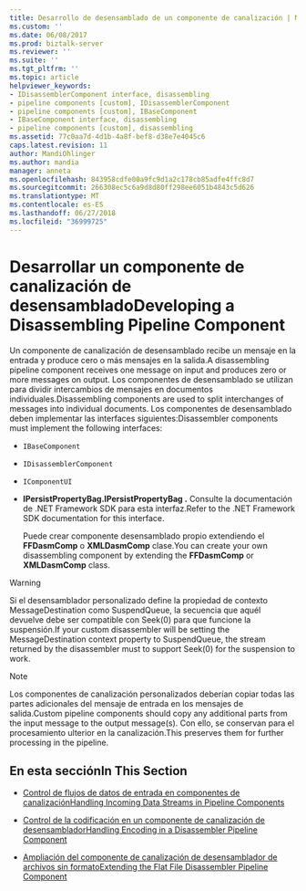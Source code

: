 ```yaml
---
title: Desarrollo de desensamblado de un componente de canalización | Microsoft Docs
ms.custom: ''
ms.date: 06/08/2017
ms.prod: biztalk-server
ms.reviewer: ''
ms.suite: ''
ms.tgt_pltfrm: ''
ms.topic: article
helpviewer_keywords:
- IDisassemblerComponent interface, disassembling
- pipeline components [custom], IDisassemblerComponent
- pipeline components [custom], IBaseComponent
- IBaseComponent interface, disassembling
- pipeline components [custom], disassembling
ms.assetid: 77c0aa7d-4d1b-4a8f-bef8-d38e7e4045c6
caps.latest.revision: 11
author: MandiOhlinger
ms.author: mandia
manager: anneta
ms.openlocfilehash: 843958cdfe00a9fc9d1a2c178cb85adfe4ffc8d7
ms.sourcegitcommit: 266308ec5c6a9d8d80ff298ee6051b4843c5d626
ms.translationtype: MT
ms.contentlocale: es-ES
ms.lasthandoff: 06/27/2018
ms.locfileid: "36999725"
---
```

# <a name="developing-a-disassembling-pipeline-component"></a><span data-ttu-id="52c62-102">Desarrollar un componente de canalización de desensamblado</span><span class="sxs-lookup"><span data-stu-id="52c62-102">Developing a Disassembling Pipeline Component</span></span>
<span data-ttu-id="52c62-103">Un componente de canalización de desensamblado recibe un mensaje en la entrada y produce cero o más mensajes en la salida.</span><span class="sxs-lookup"><span data-stu-id="52c62-103">A disassembling pipeline component receives one message on input and produces zero or more messages on output.</span></span> <span data-ttu-id="52c62-104">Los componentes de desensamblado se utilizan para dividir intercambios de mensajes en documentos individuales.</span><span class="sxs-lookup"><span data-stu-id="52c62-104">Disassembling components are used to split interchanges of messages into individual documents.</span></span> <span data-ttu-id="52c62-105">Los componentes de desensamblado deben implementar las interfaces siguientes:</span><span class="sxs-lookup"><span data-stu-id="52c62-105">Disassembler components must implement the following interfaces:</span></span>  
  
- `IBaseComponent`
  
- `IDisassemblerComponent`
  
- `IComponentUI`
  
- <span data-ttu-id="52c62-106">**IPersistPropertyBag.**</span><span class="sxs-lookup"><span data-stu-id="52c62-106">**IPersistPropertyBag .**</span></span> <span data-ttu-id="52c62-107">Consulte la documentación de .NET Framework SDK para esta interfaz.</span><span class="sxs-lookup"><span data-stu-id="52c62-107">Refer to the .NET Framework SDK documentation for this interface.</span></span>  
  
  <span data-ttu-id="52c62-108">Puede crear componente desensamblado propio extendiendo el **FFDasmComp** o **XMLDasmComp** clase.</span><span class="sxs-lookup"><span data-stu-id="52c62-108">You can create your own disassembling component by extending the **FFDasmComp** or **XMLDasmComp** class.</span></span>  
  
> [!WARNING]
>  <span data-ttu-id="52c62-109">Si el desensamblador personalizado define la propiedad de contexto MessageDestination como SuspendQueue, la secuencia que aquél devuelve debe ser compatible con Seek(0) para que funcione la suspensión.</span><span class="sxs-lookup"><span data-stu-id="52c62-109">If your custom disassembler will be setting the MessageDestination context property to SuspendQueue, the stream returned by the disassembler must to support Seek(0) for the suspension to work.</span></span>  
  
> [!NOTE]
>  <span data-ttu-id="52c62-110">Los componentes de canalización personalizados deberían copiar todas las partes adicionales del mensaje de entrada en los mensajes de salida.</span><span class="sxs-lookup"><span data-stu-id="52c62-110">Custom pipeline components should copy any additional parts from the input message to the output message(s).</span></span> <span data-ttu-id="52c62-111">Con ello, se conservan para el procesamiento ulterior en la canalización.</span><span class="sxs-lookup"><span data-stu-id="52c62-111">This preserves them for further processing in the pipeline.</span></span>  
  
## <a name="in-this-section"></a><span data-ttu-id="52c62-112">En esta sección</span><span class="sxs-lookup"><span data-stu-id="52c62-112">In This Section</span></span>  
  
-   [<span data-ttu-id="52c62-113">Control de flujos de datos de entrada en componentes de canalización</span><span class="sxs-lookup"><span data-stu-id="52c62-113">Handling Incoming Data Streams in Pipeline Components</span></span>](../core/handling-incoming-data-streams-in-pipeline-components.md)  
  
-   [<span data-ttu-id="52c62-114">Control de la codificación en un componente de canalización de desensamblador</span><span class="sxs-lookup"><span data-stu-id="52c62-114">Handling Encoding in a Disassembler Pipeline Component</span></span>](../core/handling-encoding-in-a-disassembler-pipeline-component.md)  
  
-   [<span data-ttu-id="52c62-115">Ampliación del componente de canalización de desensamblador de archivos sin formato</span><span class="sxs-lookup"><span data-stu-id="52c62-115">Extending the Flat File Disassembler Pipeline Component</span></span>](../core/extending-the-flat-file-disassembler-pipeline-component.md)